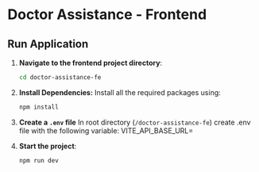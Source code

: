 # Doctor Assistance - Frontend

## Run Application

1. **Navigate to the frontend project directory**:
    ```bash
    cd doctor-assistance-fe
    ```

2. **Install Dependencies:**
   Install all the required packages using:
   ```bash
   npm install
   ```
3.  **Create a `.env` file** 
    In root directory (`/doctor-assistance-fe`) create .env file with the following variable:
    VITE_API_BASE_URL=

4. **Start the project**:
    ```bash
    npm run dev
    ``` 


